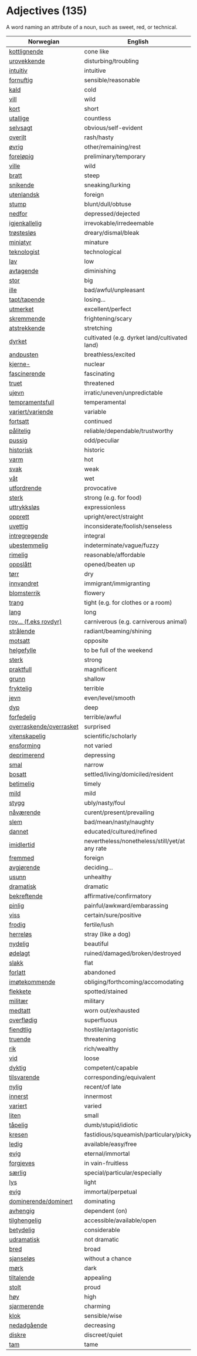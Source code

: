 # Adjectives (135)

A word naming an attribute of a noun, such as sweet, red, or technical.

| Norwegian | English |
| --- | --- |
| [kottlignende](https://www.ordnett.no/search?language=no&phrase=kottlignende) | cone like |
| [urovekkende](https://www.ordnett.no/search?language=no&phrase=urovekkende) | disturbing/troubling |
| [intuitiv](https://www.ordnett.no/search?language=no&phrase=intuitiv) | intuitive |
| [fornuftig](https://www.ordnett.no/search?language=no&phrase=fornuftig) | sensible/reasonable |
| [kald](https://www.ordnett.no/search?language=no&phrase=kald) | cold |
| [vill](https://www.ordnett.no/search?language=no&phrase=vill) | wild |
| [kort](https://www.ordnett.no/search?language=no&phrase=kort) | short |
| [utallige](https://www.ordnett.no/search?language=no&phrase=utallige) | countless |
| [selvsagt](https://www.ordnett.no/search?language=no&phrase=selvsagt) | obvious/self-evident |
| [overilt](https://www.ordnett.no/search?language=no&phrase=overilt) | rash/hasty |
| [øvrig](https://www.ordnett.no/search?language=no&phrase=øvrig) | other/remaining/rest |
| [foreløpig](https://www.ordnett.no/search?language=no&phrase=foreløpig) | preliminary/temporary |
| [ville](https://www.ordnett.no/search?language=no&phrase=ville) | wild |
| [bratt](https://www.ordnett.no/search?language=no&phrase=bratt) | steep |
| [snikende](https://www.ordnett.no/search?language=no&phrase=snikende) | sneaking/lurking |
| [utenlandsk](https://www.ordnett.no/search?language=no&phrase=utenlandsk) | foreign |
| [stump](https://www.ordnett.no/search?language=no&phrase=stump) | blunt/dull/obtuse |
| [nedfor](https://www.ordnett.no/search?language=no&phrase=nedfor) | depressed/dejected |
| [igjenkallelig](https://www.ordnett.no/search?language=no&phrase=igjenkallelig) | irrevokable/irredeemable |
| [trøstesløs](https://www.ordnett.no/search?language=no&phrase=trøstesløs) | dreary/dismal/bleak |
| [miniatyr](https://www.ordnett.no/search?language=no&phrase=miniatyr) | minature |
| [teknologist](https://www.ordnett.no/search?language=no&phrase=teknologist) | technological |
| [lav](https://www.ordnett.no/search?language=no&phrase=lav) | low |
| [avtagende](https://www.ordnett.no/search?language=no&phrase=avtagende) | diminishing |
| [stor](https://www.ordnett.no/search?language=no&phrase=stor) | big |
| [ille](https://www.ordnett.no/search?language=no&phrase=ille) | bad/awful/unpleasant |
| [tapt/tapende](https://www.ordnett.no/search?language=no&phrase=tapt/tapende) | losing... |
| [utmerket](https://www.ordnett.no/search?language=no&phrase=utmerket) | excellent/perfect |
| [skremmende](https://www.ordnett.no/search?language=no&phrase=skremmende) | frightening/scary |
| [atstrekkende](https://www.ordnett.no/search?language=no&phrase=atstrekkende) | stretching |
| [dyrket](https://www.ordnett.no/search?language=no&phrase=dyrket) | cultivated (e.g. dyrket land/cultivated land) |
| [andpusten](https://www.ordnett.no/search?language=no&phrase=andpusten) | breathless/excited |
| [kjerne-](https://www.ordnett.no/search?language=no&phrase=kjerne-) | nuclear |
| [fascinerende](https://www.ordnett.no/search?language=no&phrase=fascinerende) | fascinating |
| [truet](https://www.ordnett.no/search?language=no&phrase=truet) | threatened |
| [ujevn](https://www.ordnett.no/search?language=no&phrase=ujevn) | irratic/uneven/unpredictable |
| [tempramentsfull](https://www.ordnett.no/search?language=no&phrase=tempramentsfull) | temperamental |
| [variert/variende](https://www.ordnett.no/search?language=no&phrase=variert/variende) | variable |
| [fortsatt](https://www.ordnett.no/search?language=no&phrase=fortsatt) | continued |
| [pålitelig](https://www.ordnett.no/search?language=no&phrase=pålitelig) | reliable/dependable/trustworthy |
| [pussig](https://www.ordnett.no/search?language=no&phrase=pussig) | odd/peculiar |
| [historisk](https://www.ordnett.no/search?language=no&phrase=historisk) | historic |
| [varm](https://www.ordnett.no/search?language=no&phrase=varm) | hot |
| [svak](https://www.ordnett.no/search?language=no&phrase=svak) | weak |
| [våt](https://www.ordnett.no/search?language=no&phrase=våt) | wet |
| [utfordrende](https://www.ordnett.no/search?language=no&phrase=utfordrende) | provocative |
| [sterk](https://www.ordnett.no/search?language=no&phrase=sterk) | strong (e.g. for food) |
| [uttrykksløs](https://www.ordnett.no/search?language=no&phrase=uttrykksløs) | expressionless |
| [opprett](https://www.ordnett.no/search?language=no&phrase=opprett) | upright/erect/straight |
| [uvettig](https://www.ordnett.no/search?language=no&phrase=uvettig) | inconsiderate/foolish/senseless |
| [intregregende](https://www.ordnett.no/search?language=no&phrase=intregregende) | integral |
| [ubestemmelig](https://www.ordnett.no/search?language=no&phrase=ubestemmelig) | indeterminate/vague/fuzzy |
| [rimelig](https://www.ordnett.no/search?language=no&phrase=rimelig) | reasonable/affordable |
| [oppslått](https://www.ordnett.no/search?language=no&phrase=oppslått) | opened/beaten up |
| [tørr](https://www.ordnett.no/search?language=no&phrase=tørr) | dry |
| [innvandret](https://www.ordnett.no/search?language=no&phrase=innvandret) | immigrant/immigranting |
| [blomsterrik](https://www.ordnett.no/search?language=no&phrase=blomsterrik) | flowery |
| [trang](https://www.ordnett.no/search?language=no&phrase=trang) | tight (e.g. for clothes or a room) |
| [lang](https://www.ordnett.no/search?language=no&phrase=lang) | long |
| [rov... (f.eks rovdyr)](https://www.ordnett.no/search?language=no&phrase=rov...%20(f.eks%20rovdyr)) | carniverous (e.g. carniverous animal) |
| [strålende](https://www.ordnett.no/search?language=no&phrase=strålende) | radiant/beaming/shining |
| [motsatt](https://www.ordnett.no/search?language=no&phrase=motsatt) | opposite |
| [helgefylle](https://www.ordnett.no/search?language=no&phrase=helgefylle) | to be full of the weekend |
| [sterk](https://www.ordnett.no/search?language=no&phrase=sterk) | strong |
| [praktfull](https://www.ordnett.no/search?language=no&phrase=praktfull) | magnificent |
| [grunn](https://www.ordnett.no/search?language=no&phrase=grunn) | shallow |
| [fryktelig](https://www.ordnett.no/search?language=no&phrase=fryktelig) | terrible |
| [jevn](https://www.ordnett.no/search?language=no&phrase=jevn) | even/level/smooth |
| [dyp](https://www.ordnett.no/search?language=no&phrase=dyp) | deep |
| [forfedelig](https://www.ordnett.no/search?language=no&phrase=forfedelig) | terrible/awful |
| [overraskende/overrasket](https://www.ordnett.no/search?language=no&phrase=overraskende/overrasket) | surprised |
| [vitenskapelig](https://www.ordnett.no/search?language=no&phrase=vitenskapelig) | scientific/scholarly |
| [ensforming](https://www.ordnett.no/search?language=no&phrase=ensforming) | not varied |
| [deprimerend](https://www.ordnett.no/search?language=no&phrase=deprimerend) | depressing |
| [smal](https://www.ordnett.no/search?language=no&phrase=smal) | narrow |
| [bosatt](https://www.ordnett.no/search?language=no&phrase=bosatt) | settled/living/domiciled/resident |
| [betimelig](https://www.ordnett.no/search?language=no&phrase=betimelig) | timely |
| [mild](https://www.ordnett.no/search?language=no&phrase=mild) | mild |
| [stygg](https://www.ordnett.no/search?language=no&phrase=stygg) | ubly/nasty/foul |
| [nåværende](https://www.ordnett.no/search?language=no&phrase=nåværende) | curent/present/prevailing |
| [slem](https://www.ordnett.no/search?language=no&phrase=slem) | bad/mean/nasty/naughty |
| [dannet](https://www.ordnett.no/search?language=no&phrase=dannet) | educated/cultured/refined |
| [imidlertid](https://www.ordnett.no/search?language=no&phrase=imidlertid) | nevertheless/nonetheless/still/yet/at any rate |
| [fremmed](https://www.ordnett.no/search?language=no&phrase=fremmed) | foreign |
| [avgjørende](https://www.ordnett.no/search?language=no&phrase=avgjørende) | deciding... |
| [usunn](https://www.ordnett.no/search?language=no&phrase=usunn) | unhealthy |
| [dramatisk](https://www.ordnett.no/search?language=no&phrase=dramatisk) | dramatic |
| [bekreftende](https://www.ordnett.no/search?language=no&phrase=bekreftende) | affirmative/confirmatory |
| [pinlig](https://www.ordnett.no/search?language=no&phrase=pinlig) | painful/awkward/embarassing |
| [viss](https://www.ordnett.no/search?language=no&phrase=viss) | certain/sure/positive |
| [frodig](https://www.ordnett.no/search?language=no&phrase=frodig) | fertile/lush |
| [herreløs](https://www.ordnett.no/search?language=no&phrase=herreløs) | stray (like a dog) |
| [nydelig](https://www.ordnett.no/search?language=no&phrase=nydelig) | beautiful |
| [ødelagt](https://www.ordnett.no/search?language=no&phrase=ødelagt) | ruined/damaged/broken/destroyed |
| [slakk](https://www.ordnett.no/search?language=no&phrase=slakk) | flat |
| [forlatt](https://www.ordnett.no/search?language=no&phrase=forlatt) | abandoned |
| [imøtekommende](https://www.ordnett.no/search?language=no&phrase=imøtekommende) | obliging/forthcoming/accomodating |
| [flekkete](https://www.ordnett.no/search?language=no&phrase=flekkete) | spotted/stained |
| [militær](https://www.ordnett.no/search?language=no&phrase=militær) | military |
| [medtatt](https://www.ordnett.no/search?language=no&phrase=medtatt) | worn out/exhausted |
| [overflødig](https://www.ordnett.no/search?language=no&phrase=overflødig) | superfluous |
| [fiendtlig](https://www.ordnett.no/search?language=no&phrase=fiendtlig) | hostile/antagonistic |
| [truende](https://www.ordnett.no/search?language=no&phrase=truende) | threatening |
| [rik](https://www.ordnett.no/search?language=no&phrase=rik) | rich/wealthy |
| [vid](https://www.ordnett.no/search?language=no&phrase=vid) | loose |
| [dyktig](https://www.ordnett.no/search?language=no&phrase=dyktig) | competent/capable |
| [tilsvarende](https://www.ordnett.no/search?language=no&phrase=tilsvarende) | corresponding/equivalent |
| [nylig](https://www.ordnett.no/search?language=no&phrase=nylig) | recent/of late |
| [innerst](https://www.ordnett.no/search?language=no&phrase=innerst) | innermost |
| [variert](https://www.ordnett.no/search?language=no&phrase=variert) | varied |
| [liten](https://www.ordnett.no/search?language=no&phrase=liten) | small |
| [tåpelig](https://www.ordnett.no/search?language=no&phrase=tåpelig) | dumb/stupid/idiotic |
| [kresen](https://www.ordnett.no/search?language=no&phrase=kresen) | fastidious/squeamish/particulary/picky |
| [ledig](https://www.ordnett.no/search?language=no&phrase=ledig) | available/easy/free |
| [evig](https://www.ordnett.no/search?language=no&phrase=evig) | eternal/immortal |
| [forgjeves](https://www.ordnett.no/search?language=no&phrase=forgjeves) | in vain-fruitless |
| [særlig](https://www.ordnett.no/search?language=no&phrase=særlig) | special/particular/especially |
| [lys](https://www.ordnett.no/search?language=no&phrase=lys) | light |
| [evig](https://www.ordnett.no/search?language=no&phrase=evig) | immortal/perpetual |
| [dominerende/dominert](https://www.ordnett.no/search?language=no&phrase=dominerende/dominert) | dominating |
| [avhengig](https://www.ordnett.no/search?language=no&phrase=avhengig) | dependent (on) |
| [tilghengelig](https://www.ordnett.no/search?language=no&phrase=tilghengelig) | accessible/available/open |
| [betydelig](https://www.ordnett.no/search?language=no&phrase=betydelig) | considerable |
| [udramatisk](https://www.ordnett.no/search?language=no&phrase=udramatisk) | not dramatic |
| [bred](https://www.ordnett.no/search?language=no&phrase=bred) | broad |
| [sjanseløs](https://www.ordnett.no/search?language=no&phrase=sjanseløs) | without a chance |
| [mørk](https://www.ordnett.no/search?language=no&phrase=mørk) | dark |
| [tiltalende](https://www.ordnett.no/search?language=no&phrase=tiltalende) | appealing |
| [stolt](https://www.ordnett.no/search?language=no&phrase=stolt) | proud |
| [høy](https://www.ordnett.no/search?language=no&phrase=høy) | high |
| [sjarmerende](https://www.ordnett.no/search?language=no&phrase=sjarmerende) | charming |
| [klok](https://www.ordnett.no/search?language=no&phrase=klok) | sensible/wise |
| [nedadgående](https://www.ordnett.no/search?language=no&phrase=nedadgående) | decreasing |
| [diskre](https://www.ordnett.no/search?language=no&phrase=diskre) | discreet/quiet |
| [tam](https://www.ordnett.no/search?language=no&phrase=tam) | tame |

